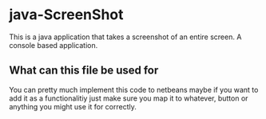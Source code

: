 # java-ScreenShot
This is a java application that takes a screenshot of an entire screen. A console based application.

## What can this file be used for

You can pretty much implement this code to netbeans maybe if you want to add it as a functionalitiy just make sure you map it to whatever, button or anything you might use it for correctly.
